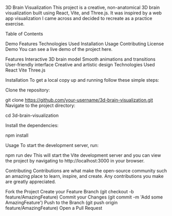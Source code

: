 3D Brain Visualization
This project is a creative, non-anatomical 3D brain visualization built using React, Vite, and Three.js. It was inspired by a web app visualization I came across and decided to recreate as a practice exercise.

Table of Contents

Demo
Features
Technologies Used
Installation
Usage
Contributing
License
Demo
You can see a live demo of the project here.

Features
Interactive 3D brain model
Smooth animations and transitions
User-friendly interface
Creative and artistic design
Technologies Used
React
Vite
Three.js

Installation
To get a local copy up and running follow these simple steps:

Clone the repository:

git clone https://github.com/your-username/3d-brain-visualization.git
Navigate to the project directory:


cd 3d-brain-visualization

Install the dependencies:

npm install

Usage
To start the development server, run:

npm run dev
This will start the Vite development server and you can view the project by navigating to http://localhost:3000 in your browser.

Contributing
Contributions are what make the open-source community such an amazing place to learn, inspire, and create. Any contributions you make are greatly appreciated.

Fork the Project
Create your Feature Branch (git checkout -b feature/AmazingFeature)
Commit your Changes (git commit -m 'Add some AmazingFeature')
Push to the Branch (git push origin feature/AmazingFeature)
Open a Pull Request
